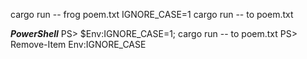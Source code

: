 cargo run -- frog poem.txt
IGNORE_CASE=1 cargo run -- to poem.txt

**_PowerShell_**
PS> $Env:IGNORE_CASE=1; cargo run -- to poem.txt
PS> Remove-Item Env:IGNORE_CASE
